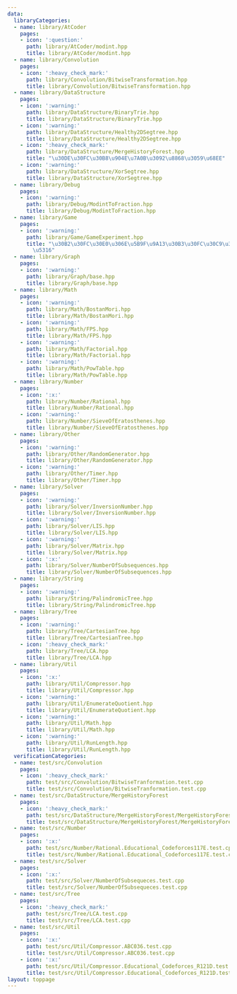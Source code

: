 ```yaml
---
data:
  libraryCategories:
  - name: library/AtCoder
    pages:
    - icon: ':question:'
      path: library/AtCoder/modint.hpp
      title: library/AtCoder/modint.hpp
  - name: library/Convolution
    pages:
    - icon: ':heavy_check_mark:'
      path: library/Convolution/BitwiseTransformation.hpp
      title: library/Convolution/BitwiseTransformation.hpp
  - name: library/DataStructure
    pages:
    - icon: ':warning:'
      path: library/DataStructure/BinaryTrie.hpp
      title: library/DataStructure/BinaryTrie.hpp
    - icon: ':warning:'
      path: library/DataStructure/Healthy2DSegtree.hpp
      title: library/DataStructure/Healthy2DSegtree.hpp
    - icon: ':heavy_check_mark:'
      path: library/DataStructure/MergeHistoryForest.hpp
      title: "\u30DE\u30FC\u30B8\u904E\u7A0B\u3092\u8868\u3059\u68EE"
    - icon: ':warning:'
      path: library/DataStructure/XorSegtree.hpp
      title: library/DataStructure/XorSegtree.hpp
  - name: library/Debug
    pages:
    - icon: ':warning:'
      path: library/Debug/ModintToFraction.hpp
      title: library/Debug/ModintToFraction.hpp
  - name: library/Game
    pages:
    - icon: ':warning:'
      path: library/Game/GameExperiment.hpp
      title: "\u30B2\u30FC\u30E0\u306E\u5B9F\u9A13\u30B3\u30FC\u30C9\u306E\u7C21\u7565\
        \u5316"
  - name: library/Graph
    pages:
    - icon: ':warning:'
      path: library/Graph/base.hpp
      title: library/Graph/base.hpp
  - name: library/Math
    pages:
    - icon: ':warning:'
      path: library/Math/BostanMori.hpp
      title: library/Math/BostanMori.hpp
    - icon: ':warning:'
      path: library/Math/FPS.hpp
      title: library/Math/FPS.hpp
    - icon: ':warning:'
      path: library/Math/Factorial.hpp
      title: library/Math/Factorial.hpp
    - icon: ':warning:'
      path: library/Math/PowTable.hpp
      title: library/Math/PowTable.hpp
  - name: library/Number
    pages:
    - icon: ':x:'
      path: library/Number/Rational.hpp
      title: library/Number/Rational.hpp
    - icon: ':warning:'
      path: library/Number/SieveOfEratosthenes.hpp
      title: library/Number/SieveOfEratosthenes.hpp
  - name: library/Other
    pages:
    - icon: ':warning:'
      path: library/Other/RandomGenerator.hpp
      title: library/Other/RandomGenerator.hpp
    - icon: ':warning:'
      path: library/Other/Timer.hpp
      title: library/Other/Timer.hpp
  - name: library/Solver
    pages:
    - icon: ':warning:'
      path: library/Solver/InversionNumber.hpp
      title: library/Solver/InversionNumber.hpp
    - icon: ':warning:'
      path: library/Solver/LIS.hpp
      title: library/Solver/LIS.hpp
    - icon: ':warning:'
      path: library/Solver/Matrix.hpp
      title: library/Solver/Matrix.hpp
    - icon: ':x:'
      path: library/Solver/NumberOfSubsequences.hpp
      title: library/Solver/NumberOfSubsequences.hpp
  - name: library/String
    pages:
    - icon: ':warning:'
      path: library/String/PalindromicTree.hpp
      title: library/String/PalindromicTree.hpp
  - name: library/Tree
    pages:
    - icon: ':warning:'
      path: library/Tree/CartesianTree.hpp
      title: library/Tree/CartesianTree.hpp
    - icon: ':heavy_check_mark:'
      path: library/Tree/LCA.hpp
      title: library/Tree/LCA.hpp
  - name: library/Util
    pages:
    - icon: ':x:'
      path: library/Util/Compressor.hpp
      title: library/Util/Compressor.hpp
    - icon: ':warning:'
      path: library/Util/EnumerateQuotient.hpp
      title: library/Util/EnumerateQuotient.hpp
    - icon: ':warning:'
      path: library/Util/Math.hpp
      title: library/Util/Math.hpp
    - icon: ':warning:'
      path: library/Util/RunLength.hpp
      title: library/Util/RunLength.hpp
  verificationCategories:
  - name: test/src/Convolution
    pages:
    - icon: ':heavy_check_mark:'
      path: test/src/Convolution/BitwiseTranformation.test.cpp
      title: test/src/Convolution/BitwiseTranformation.test.cpp
  - name: test/src/DataStructure/MergeHistoryForest
    pages:
    - icon: ':heavy_check_mark:'
      path: test/src/DataStructure/MergeHistoryForest/MergeHistoryForest.test.cpp
      title: test/src/DataStructure/MergeHistoryForest/MergeHistoryForest.test.cpp
  - name: test/src/Number
    pages:
    - icon: ':x:'
      path: test/src/Number/Rational.Educational_Codeforces117E.test.cpp
      title: test/src/Number/Rational.Educational_Codeforces117E.test.cpp
  - name: test/src/Solver
    pages:
    - icon: ':x:'
      path: test/src/Solver/NumberOfSubsequeces.test.cpp
      title: test/src/Solver/NumberOfSubsequeces.test.cpp
  - name: test/src/Tree
    pages:
    - icon: ':heavy_check_mark:'
      path: test/src/Tree/LCA.test.cpp
      title: test/src/Tree/LCA.test.cpp
  - name: test/src/Util
    pages:
    - icon: ':x:'
      path: test/src/Util/Compressor.ABC036.test.cpp
      title: test/src/Util/Compressor.ABC036.test.cpp
    - icon: ':x:'
      path: test/src/Util/Compressor.Educational_Codeforces_R121D.test.cpp
      title: test/src/Util/Compressor.Educational_Codeforces_R121D.test.cpp
layout: toppage
---
```

